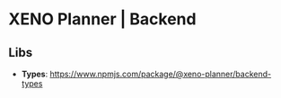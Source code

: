 # XENO Planner | Backend

## Libs 

- **Types**: https://www.npmjs.com/package/@xeno-planner/backend-types
